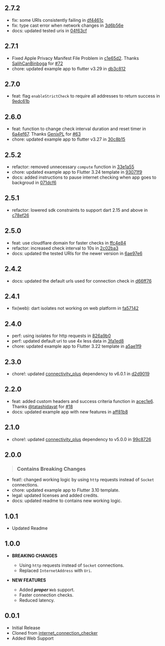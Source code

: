## 2.7.2

- fix: some URIs consistently failing in [df4461c](https://github.com/OutdatedGuy/internet_connection_checker_plus/commit/df4461ce7fa16f014fb5a998578dfd263197baeb)
- fix: type cast error when network changes in [3d6b56e](https://github.com/OutdatedGuy/internet_connection_checker_plus/commit/3d6b56e9b80a0e471138e9b50316fcf4228da6d2)
- docs: updated tested uris in [04f63cf](https://github.com/OutdatedGuy/internet_connection_checker_plus/commit/04f63cfa58a976fab901f81ccb56543790eaec01)

## 2.7.1

- Fixed Apple Privacy Manifest File Problem in [c1e65d2](https://github.com/OutdatedGuy/internet_connection_checker_plus/commit/c1e65d271bec0e42475f1786fee364ddefce8cb7). Thanks [SalihCanBinboga](https://github.com/SalihCanBinboga) for [#72](https://github.com/OutdatedGuy/internet_connection_checker_plus/pull/72)
- chore: updated example app to flutter v3.29 in [db3c812](https://github.com/OutdatedGuy/internet_connection_checker_plus/commit/db3c81245b3db41c3074abfac2c7f9d8ecd43959)

## 2.7.0

- feat: flag `enableStrictCheck` to require all addresses to return success in [9edc61b](https://github.com/OutdatedGuy/internet_connection_checker_plus/commit/9edc61b2b3e6659b06328cf91efcc0218deef314)

## 2.6.0

- feat: function to change check interval duration and reset timer in [6a4ef67](https://github.com/OutdatedGuy/internet_connection_checker_plus/commit/6a4ef67a3810e65759a6b32b14901150785ca488). Thanks [GenixPL](https://github.com/GenixPL) for [#63](https://github.com/OutdatedGuy/internet_connection_checker_plus/pull/63)
- chore: updated example app to flutter v3.27 in [30c8b15](https://github.com/OutdatedGuy/internet_connection_checker_plus/commit/30c8b1553bcff2bb62ad6c62abebefb15a0d5cb4)

## 2.5.2

- refactor: removed unnecessary `compute` function in [33e1a55](https://github.com/OutdatedGuy/internet_connection_checker_plus/commit/33e1a55743ac6924d31300913991ecc3b3ba85a3)
- chore: updated example app to Flutter 3.24 template in [93071f9](https://github.com/OutdatedGuy/internet_connection_checker_plus/commit/93071f9f444a0d11c8760d63fb8b6c52432baa2d)
- docs: added instructions to pause internet checking when app goes to backgroud in [071dcf6](https://github.com/OutdatedGuy/internet_connection_checker_plus/commit/071dcf6f278218795b72a582350dbed15132024d)

## 2.5.1

- refactor: lowered sdk constraints to support dart 2.15 and above in [c78ef26](https://github.com/OutdatedGuy/internet_connection_checker_plus/commit/c78ef2638bc9d18f284c0d307377a4b30102b253)

## 2.5.0

- feat: use cloudflare domain for faster checks in [ffc4e84](https://github.com/OutdatedGuy/internet_connection_checker_plus/commit/ffc4e84a45eb3b72d2db6ef24b20363dec612647)
- refactor: increased check interval to 10s in [2c02ba3](https://github.com/OutdatedGuy/internet_connection_checker_plus/commit/2c02ba3620c044c441cd1996dfdcf080e22e3d07)
- docs: updated the tested URIs for the newer version in [6ae97e6](https://github.com/OutdatedGuy/internet_connection_checker_plus/commit/6ae97e68ecd666e29873804d2effc1485d0e8bfc)

## 2.4.2

- docs: updated the default urls used for connection check in [d66ff76](https://github.com/OutdatedGuy/internet_connection_checker_plus/commit/d66ff768e6a1722f32e044412391ffa488afeee2)

## 2.4.1

- fix(web): dart isolates not working on web platform in [fa57142](https://github.com/OutdatedGuy/internet_connection_checker_plus/commit/fa571420061af109fc85c4150825b19645fe8b1a)

## 2.4.0

- perf: using isolates for http requests in [826a9b0](https://github.com/OutdatedGuy/internet_connection_checker_plus/commit/826a9b069896073ee69d5dcfb21d1a027ebaf876)
- perf: updated default uri to use 4x less data in [3fa1ed8](https://github.com/OutdatedGuy/internet_connection_checker_plus/commit/3fa1ed8ddcfae5122a2cb51b42ae67ae1f8df028)
- chore: updated example app to Flutter 3.22 template in [a5ae1f9](https://github.com/OutdatedGuy/internet_connection_checker_plus/commit/a5ae1f999420caca9f7538a95c727f84c309b59c)

## 2.3.0

- chore!: updated [connectivity_plus](https://pub.dev/packages/connectivity_plus) dependency to v6.0.1 in [d2d9019](https://github.com/OutdatedGuy/internet_connection_checker_plus/commit/d2d9019dc1cf317ba25a29e9f72c991828c86869)

## 2.2.0

- feat: added custom headers and success criteria function in [acec1e6](https://github.com/OutdatedGuy/internet_connection_checker_plus/commit/acec1e65c14510d4cb05e9f7b73e8b7972b271d8). Thanks [@tatashidayat](https://github.com/tatashidayat) for [#18](https://github.com/OutdatedGuy/internet_connection_checker_plus/pull/18)
- docs: updated example app with new features in [aff81b8](https://github.com/OutdatedGuy/internet_connection_checker_plus/commit/aff81b81ff8e4c51cddd06af6956ac5e9a0af085)

## 2.1.0

- chore!: updated [connectivity_plus](https://pub.dev/packages/connectivity_plus) dependency to v5.0.0 in [99c8726](https://github.com/OutdatedGuy/internet_connection_checker_plus/commit/99c87262b0aefbd53aaab03f707cd7800471c8f6)

## 2.0.0

> ### Contains Breaking Changes

- feat!: changed working logic by using `http` requests instead of `Socket` connections.
- chore: updated example app to Flutter 3.10 template.
- legal: updated licenses and added credits.
- docs: updated readme to contains new working logic.

## 1.0.1

- Updated Readme

## 1.0.0

- **BREAKING CHANGES**

  - Using `http` requests instead of `Socket` connections.
  - Replaced `InternetAddress` with `Uri`.

- **NEW FEATURES**

  - Added **_proper_** `Web` support.
  - Faster connection checks.
  - Reduced latency.

## 0.0.1

- Initial Release
- Cloned from [internet_connection_checker](https://github.com/RounakTadvi/internet_connection_checker)
- Added Web Support
